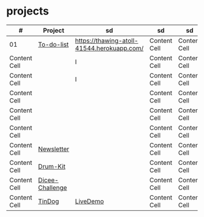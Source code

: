 # projects

| #  | Project |sd | sd | sd |
| ------------- | ------------- | ------------- | ------------- | ------------- |
| 01  | [To-do-list](https://github.com/alexgritsanov/Todolist) | https://thawing-atoll-41544.herokuapp.com/  | Content Cell  | Content Cell  |
| Content Cell  | []()  |[]()l  | Content Cell  | Content Cell  |
| Content Cell  | []()  |[]()l  | Content Cell  | Content Cell  |
| Content Cell  |[]() |[]() | Content Cell  | Content Cell  |
| Content Cell  |[]() |[]() | Content Cell  | Content Cell  |
| Content Cell  |[]() |[]() | Content Cell  | Content Cell  |
| Content Cell  |[Newsletter](https://github.com/alexgritsanov/Newsletter) |[]() | Content Cell  | Content Cell  |
| Content Cell  |[Drum-Kit](https://github.com/alexgritsanov/Drum-Kit) |[]() | Content Cell  | Content Cell  |
| Content Cell  |[Dicee-Challenge](https://github.com/alexgritsanov/Dicee-Challenge) |[]() | Content Cell  | Content Cell  |
| Content Cell  |[TinDog](https://github.com/alexgritsanov/TinDog) | [LiveDemo]()  | Content Cell  | Content Cell  |
[]()
